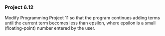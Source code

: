### Project 6.12
Modify Programming Project 11 so that the program continues adding terms until
the current term becomes less than epsilon, where epsilon is a small
(floating-point) number entered by the user.
